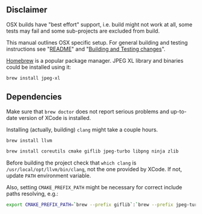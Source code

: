 ## Disclaimer

OSX builds have "best effort" support, i.e. build might not work at all, some
tests may fail and some sub-projects are excluded from build.

This manual outlines OSX specific setup. For general building and testing
instructions see "[README](README.md)" and
"[Building and Testing changes](doc/building_and_testing.md)".

[Homebrew](https://brew.sh/) is a popular package manager. JPEG XL library and
binaries could be installed using it:

```bash
brew install jpeg-xl
```

## Dependencies

Make sure that `brew doctor` does not report serious problems and up-to-date
version of XCode is installed.

Installing (actually, building) `clang` might take a couple hours.

```bash
brew install llvm
```

```bash
brew install coreutils cmake giflib jpeg-turbo libpng ninja zlib
```

Before building the project check that `which clang` is
`/usr/local/opt/llvm/bin/clang`, not the one provided by XCode. If not, update
`PATH` environment variable.

Also, setting `CMAKE_PREFIX_PATH` might be necessary for correct include paths
resolving, e.g.:

```bash
export CMAKE_PREFIX_PATH=`brew --prefix giflib`:`brew --prefix jpeg-turbo`:`brew --prefix libpng`:`brew --prefix zlib`
```